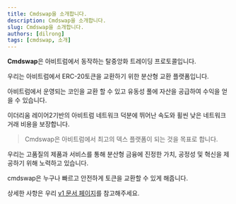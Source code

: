 ```yaml
---
title: Cmdswap을 소개합니다.
description: Cmdswap을 소개합니다.
slug: Cmdswap을 소개합니다.
authors: [dilrong]
tags: [cmdswap, 소개]
---
```


**Cmdswap**은 아비트럼에서 동작하는 탈중앙화 트레이딩 프로토콜입니다.

우리는 아비트럼에서 ERC-20토큰을 교환하기 위한 분산형 교환 플랫폼입니다.

아비트럼에서 운영되는 코인을 교환 할 수 있고 유동성 풀에 자산을 공급하여 수익을 얻을 수 있습니다.

이더리움 레이어2기반의 아비트럼 네트워크 덕분에 뛰어난 속도와 휠씬 낮은 네트워크 거래 비용을 보장합니다.

> Cmdswap은 아비트럼에서 최고의 덱스 플랫폼이 되는 것을 목표로 합니다.

우리는 고품질의 제품과 서비스를 통해 분산형 금융에 진정한 가치, 공정성 및 혁신을 제공하기 위해 노력하고 있습니다.

cmdswap은 누구나 빠르고 안전하게 토큰을 교환할 수 있게 해줍니다.

상세한 사항은 우리 [v1 문서 페이지](http://docs.cmdswap.org/docs/intro)를 참고해주세요.
